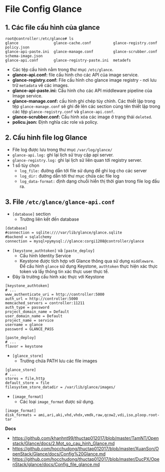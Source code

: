 # File Config Glance
## 1. Các file cấu hình của glance
```
root@controller:/etc/glance# ls
glance                glance-cache.conf          glance-registry.conf  policy.json
glance-api-paste.ini  glance-manage.conf         glance-scrubber.conf  schema-image.json
glance-api.conf       glance-registry-paste.ini  metadefs
```

- Các tệp cấu hình nằm trong thư mục `/etc/glance`.
- **glance-api.conf:** file cấu hình cho các API của image service.
- **glance-registry.conf:** File cấu hình cho glance image registry - nơi lưu trữ `metadata` về các images.
- **glance-api-paste.ini:** Cấu hình cho các API middleware pipeline của Image service.
- **glance-manage.conf:** cấu hình ghi chép tùy chỉnh. Các thiết lập trong tệp `glance-manage.conf` sẽ ghi đè lên các section cùng tên thiết lập trong các tệp `glance-registry.conf` và `glance-api.conf`.
- **glance-scrubber.conf:** Cấu hình xóa các image ở trạng thái `deleted`.
- **policu.json:** Định nghĩa các role và policy.

## 2. Cấu hình file log Glance
- File log được lưu trong thư mục `/var/log/glance/`
- `glance-api.log:` ghi lại lịch sử truy cập api server.
- `glance-registry.log:` ghi lại lịch sử liên quan tới registry server.
- 1 số tùy chọn 
  + `log_file:` đường dẫn tới file sử dụng để ghi log cho các server
  + `log_dir:` đường dẫn tới thư mục chứa các file log
  + `log_data-format:` định dạng chuỗi hiển thị thời gian trong file log đầu ra.


## 3. File `/etc/glance/glance-api.conf`

- `[database]` section
  + Trường liên kết đến database
```
[database]
#connection = sqlite:////var/lib/glance/glance.sqlite
#backend = sqlalchemy
connection = mysql+pymysql://glance:corgi1208@controller/glance
```

- `[keystone_authtoken]` và `[paste_deploy]`
  + Cấu hình Identity Service
  + Keystone được tích hợp với Glance thông qua sử dụng `middleware`. Để cấu hình `glance` sử dụng Keystone, `authtoken` thực hiện xác thực token và lấy thông tin xác thực user thực tế.
- Đây là trường cấu hình xác thực với Keystone
```
[keystone_authtoken]
# ...
www_authenticate_uri = http://controller:5000
auth_url = http://controller:5000
memcached_servers = controller:11211
auth_type = password
project_domain_name = Default
user_domain_name = Default
project_name = service
username = glance
password = GLANCE_PASS

[paste_deploy]
# ...
flavor = keystone
```

- `[glance_store]`
  + Trường chứa PATH lưu các file images
```
[glance_store]
# ...
stores = file,http
default_store = file
filesystem_store_datadir = /var/lib/glance/images/
```
- `[image_format]`
  - Các loại `image_format` được sử dụng.
```
[image_format]
disk_formats = ami,ari,aki,vhd,vhdx,vmdk,raw,qcow2,vdi,iso,ploop.root-tar
```
__Docs__
- https://github.com/khanhnt99/thuctap012017/blob/master/TamNT/Openstack/Glance/docs/2.Mot_so_cau_hinh_Glance.md
- https://github.com/hocchudong/thuctap012017/blob/master/XuanSon/OpenStack/Glance/docs/Config%20Glance.md
- https://github.com/hocchudong/thuctap012017/blob/master/DucPX/OpenStack/glance/docs/Config_file_glance.md